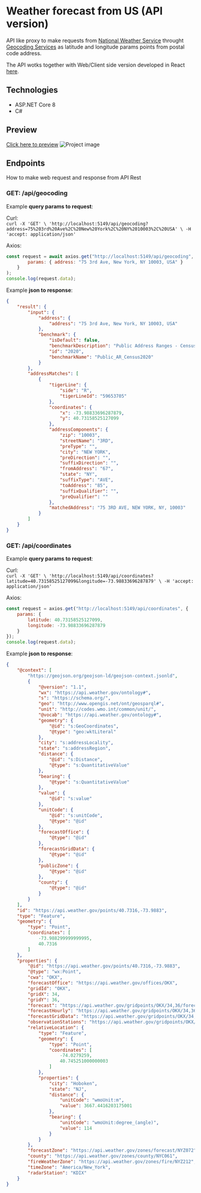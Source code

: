# Weather forecast from US (API version)

API like proxy to make requests from [National Weather Service](https://www.weather.gov/documentation/services-web-api) throught [Geocoding Services](https://geocoding.geo.census.gov/geocoder/Geocoding_Services_API.pdf) as latitude and longitude params points from postal code address. 

The API wotks together with Web/Client side version developed in React [here](https://github.com/gabrielfreirebraz/weather-forecast-web). 

## Technologies 

- ASP.NET Core 8
- C#

## Preview

[Click here to preview](https://drive.google.com/file/d/1emEgPfk3k2JykrxCnAk7gl_KYRrVkzmY/view?usp=sharing)
![Project image](https://lh3.googleusercontent.com/u/0/drive-viewer/AEYmBYTqrRTpv3F71FvdPjRgBP8hUXj-1Ja8tLrAIectleRZ4k4bVnKir0hajDpTQMEkDdNJhf628McLgP7Ffum1tsj_nKTm=w1353-h968)

## Endpoints

How to make web request and response from API Rest

### GET: /api/geocoding

Example **query params to request**:

Curl:  
`
curl -X 'GET' \
  'http://localhost:5149/api/geocoding?address=75%203rd%20Ave%2C%20New%20York%2C%20NY%2010003%2C%20USA' \
  -H 'accept: application/json'
`

Axios:
```js
const request = await axios.get("http://localhost:5149/api/geocoding", {
        params: { address: "75 3rd Ave, New York, NY 10003, USA" }
    }
);
console.log(request.data);
```

Example **json to response**:

```json
{
    "result": {
        "input": {
            "address": {
                "address": "75 3rd Ave, New York, NY 10003, USA"
            },
            "benchmark": {
                "isDefault": false,
                "benchmarkDescription": "Public Address Ranges - Census 2020 Benchmark",
                "id": "2020",
                "benchmarkName": "Public_AR_Census2020"
            }
        },
        "addressMatches": [
            {
                "tigerLine": {
                    "side": "R",
                    "tigerLineId": "59653705"
                },
                "coordinates": {
                    "x": -73.98833696287879,
                    "y": 40.73158525127099
                },
                "addressComponents": {
                    "zip": "10003",
                    "streetName": "3RD",
                    "preType": "",
                    "city": "NEW YORK",
                    "preDirection": "",
                    "suffixDirection": "",
                    "fromAddress": "67",
                    "state": "NY",
                    "suffixType": "AVE",
                    "toAddress": "85",
                    "suffixQualifier": "",
                    "preQualifier": ""
                },
                "matchedAddress": "75 3RD AVE, NEW YORK, NY, 10003"
            }
        ]
    }
}
```

### GET: /api/coordinates

Example **query params to request**:

Curl:   
`
curl -X 'GET' \
  'http://localhost:5149/api/coordinates?latitude=40.73158525127099&longitude=-73.98833696287879' \
  -H 'accept: application/json'
`

Axios:
```js
const request = axios.get("http://localhost:5149/api/coordinates", {
    params: {
        latitude: 40.73158525127099,
        longitude: -73.98833696287879
    }
});
console.log(request.data);
```

Example **json to response**:

```json
{
    "@context": [
        "https://geojson.org/geojson-ld/geojson-context.jsonld",
        {
            "@version": "1.1",
            "wx": "https://api.weather.gov/ontology#",
            "s": "https://schema.org/",
            "geo": "http://www.opengis.net/ont/geosparql#",
            "unit": "http://codes.wmo.int/common/unit/",
            "@vocab": "https://api.weather.gov/ontology#",
            "geometry": {
                "@id": "s:GeoCoordinates",
                "@type": "geo:wktLiteral"
            },
            "city": "s:addressLocality",
            "state": "s:addressRegion",
            "distance": {
                "@id": "s:Distance",
                "@type": "s:QuantitativeValue"
            },
            "bearing": {
                "@type": "s:QuantitativeValue"
            },
            "value": {
                "@id": "s:value"
            },
            "unitCode": {
                "@id": "s:unitCode",
                "@type": "@id"
            },
            "forecastOffice": {
                "@type": "@id"
            },
            "forecastGridData": {
                "@type": "@id"
            },
            "publicZone": {
                "@type": "@id"
            },
            "county": {
                "@type": "@id"
            }
        }
    ],
    "id": "https://api.weather.gov/points/40.7316,-73.9883",
    "type": "Feature",
    "geometry": {
        "type": "Point",
        "coordinates": [
            -73.988299999999995,
            40.7316
        ]
    },
    "properties": {
        "@id": "https://api.weather.gov/points/40.7316,-73.9883",
        "@type": "wx:Point",
        "cwa": "OKX",
        "forecastOffice": "https://api.weather.gov/offices/OKX",
        "gridId": "OKX",
        "gridX": 34,
        "gridY": 36,
        "forecast": "https://api.weather.gov/gridpoints/OKX/34,36/forecast",
        "forecastHourly": "https://api.weather.gov/gridpoints/OKX/34,36/forecast/hourly",
        "forecastGridData": "https://api.weather.gov/gridpoints/OKX/34,36",
        "observationStations": "https://api.weather.gov/gridpoints/OKX/34,36/stations",
        "relativeLocation": {
            "type": "Feature",
            "geometry": {
                "type": "Point",
                "coordinates": [
                    -74.0279259,
                    40.745251000000003
                ]
            },
            "properties": {
                "city": "Hoboken",
                "state": "NJ",
                "distance": {
                    "unitCode": "wmoUnit:m",
                    "value": 3667.4416203175001
                },
                "bearing": {
                    "unitCode": "wmoUnit:degree_(angle)",
                    "value": 114
                }
            }
        },
        "forecastZone": "https://api.weather.gov/zones/forecast/NYZ072",
        "county": "https://api.weather.gov/zones/county/NYC061",
        "fireWeatherZone": "https://api.weather.gov/zones/fire/NYZ212",
        "timeZone": "America/New_York",
        "radarStation": "KDIX"
    }
}
```
